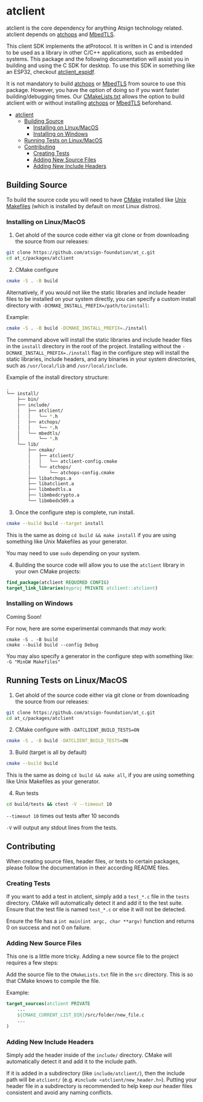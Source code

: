 # atclient

atclient is the core dependency for anything Atsign technology related. atclient depends on [atchops](../atchops/README.md) and [MbedTLS](https://github.com/Mbed-TLS/mbedtls).

This client SDK implements the atProtocol. It is written in C and is intended to be used as a library in other C/C++ applications, such as embedded systems. This package and the following documentation will assist you in building and using the C SDK for desktop. To use this SDK in something like an ESP32, checkout [atclient_espidf](../atclient_espidf/README.md).

It is not mandatory to build [atchops](../atchops/README.md) or [MbedTLS](https://github.com/Mbed-TLS/mbedtls) from source to use this package. However, you have the option of doing so if you want faster building/debugging times. Our [CMakeLists.txt](./CMakeLists.txt) allows the option to build atclient with or without installing [atchops](../atchops/README.md) or [MbedTLS](https://github.com/Mbed-TLS/mbedtls) beforehand.

<!-- build table of contents with: https://derlin.github.io/bitdowntoc/ -->

- [atclient](#atclient)
  * [Building Source](#building-source)
    + [Installing on Linux/MacOS](#installing-on-linuxmacos)
    + [Installing on Windows](#installing-on-windows)
  * [Running Tests on Linux/MacOS](#running-tests-on-linuxmacos)
  * [Contributing](#contributing)
    + [Creating Tests](#creating-tests)
    + [Adding New Source Files](#adding-new-source-files)
    + [Adding New Include Headers](#adding-new-include-headers)


## Building Source

To build the source code you will need to have [CMake](https://cmake.org/) installed like [Unix Makefiles](https://cmake.org/cmake/help/latest/generator/Unix%20Makefiles.html) (which is installed by default on most Linux distros).

### Installing on Linux/MacOS

1. Get ahold of the source code either via git clone or from downloading the source from our releases:

```sh
git clone https://github.com/atsign-foundation/at_c.git
cd at_c/packages/atclient
```

2. CMake configure

```sh
cmake -S . -B build
```

Alternatively, if you would not like the static libraries and include header files to be installed on your system directly, you can specify a custom install directory with `-DCMAKE_INSTALL_PREFIX=/path/to/install`:

Example:

```sh
cmake -S . -B build -DCMAKE_INSTALL_PREFIX=./install
```

The command above will install the static libraries and include header files in the `install` directory in the root of the project. Installing without the `-DCMAKE_INSTALL_PREFIX=./install` flag in the configure step will install the static libraries, include headers, and any binaries in your system directories, such as `/usr/local/lib` and `/usr/local/include`.

Example of the install directory structure:

```bash
.
└── install/
    ├── bin/
    ├── include/
    │   ├── atclient/
    │   │   └── *.h
    │   ├── atchops/
    │   │   └── *.h
    │   └── mbedtls/
    │       └── *.h
    └── lib/
        ├── cmake/
        │   ├── atclient/
        │   │   └── atclient-config.cmake
        │   └── atchops/
        │       └── atchops-config.cmake
        ├── libatchops.a
        ├── libatclient.a
        ├── libmbedtls.a
        ├── libmbedcrypto.a
        └── libmbedx509.a
```

3. Once the configure step is complete, run install.

```sh
cmake --build build --target install
```

This is the same as doing `cd build && make install` if you are using something like Unix Makefiles as your generator.

You may need to use `sudo` depending on your system.

4. Building the source code will allow you to use the `atclient` library in your own CMake projects:

```cmake
find_package(atclient REQUIRED CONFIG)
target_link_libraries(myproj PRIVATE atclient::atclient)
```

### Installing on Windows

Coming Soon!

For now, here are some experimental commands that *may* work:

```
cmake -S . -B build
cmake --build build --config Debug
```

You may also specify a generator in the configure step with something like: `-G "MinGW Makefiles"`

## Running Tests on Linux/MacOS

1. Get ahold of the source code either via git clone or from downloading the source from our releases:

```sh
git clone https://github.com/atsign-foundation/at_c.git
cd at_c/packages/atclient
```

2. CMake configure with `-DATCLIENT_BUILD_TESTS=ON`

```sh
cmake -S . -B build -DATCLIENT_BUILD_TESTS=ON
```

3. Build (target is all by default)

```sh
cmake --build build
```

This is the same as doing `cd build && make all`, if you are using something like Unix Makefiles as your generator.

4. Run tests

```sh
cd build/tests && ctest -V --timeout 10
```

`--timeout 10` times out tests after 10 seconds

`-V` will output any stdout lines from the tests.

## Contributing

When creating source files, header files, or tests to certain packages, please follow the documentation in their according README files.

### Creating Tests

If you want to add a test in atclient, simply add a `test_*.c` file in the `tests` directory. CMake will automatically detect it and add it to the test suite. Ensure that the test file is named `test_*.c` or else it will not be detected.

Ensure the file has a `int main(int argc, char **argv)` function and returns 0 on success and not 0 on failure.

### Adding New Source Files

This one is a little more tricky. Adding a new source file to the project requires a few steps:

Add the source file to the `CMakeLists.txt` file in the `src` directory. This is so that CMake knows to compile the file.

Example:

```cmake
target_sources(atclient PRIVATE
    ...
    ${CMAKE_CURRENT_LIST_DIR}/src/folder/new_file.c
    ...
)
```

### Adding New Include Headers

Simply add the header inside of the `include/` directory. CMake will automatically detect it and add it to the include path.

If it is added in a subdirectory (like `include/atclient/`), then the include path will be `atclient/` (e.g. `#include <atclient/new_header.h>`). Putting your header file in a subdirectory is recommended to help keep our header files consistent and avoid any naming conflicts.